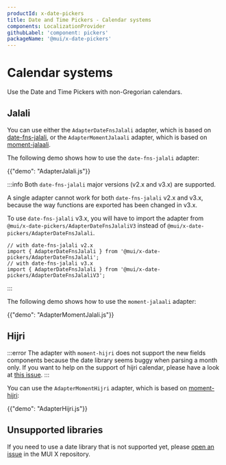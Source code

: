 ```yaml
---
productId: x-date-pickers
title: Date and Time Pickers - Calendar systems
components: LocalizationProvider
githubLabel: 'component: pickers'
packageName: '@mui/x-date-pickers'
---
```


# Calendar systems

<p class="description">Use the Date and Time Pickers with non-Gregorian calendars.</p>

## Jalali

You can use either the `AdapterDateFnsJalali` adapter, which is based on [date-fns-jalali](https://www.npmjs.com/package/date-fns-jalali),
or the `AdapterMomentJalaali` adapter, which is based on [moment-jalaali](https://www.npmjs.com/package/moment-jalaali).

The following demo shows how to use the `date-fns-jalali` adapter:

{{"demo": "AdapterJalali.js"}}

:::info
Both `date-fns-jalali` major versions (v2.x and v3.x) are supported.

A single adapter cannot work for both `date-fns-jalali` v2.x and v3.x, because the way functions are exported has been changed in v3.x.

To use `date-fns-jalali` v3.x, you will have to import the adapter from `@mui/x-date-pickers/AdapterDateFnsJalaliV3` instead of `@mui/x-date-pickers/AdapterDateFnsJalali`.

```tsx
// with date-fns-jalali v2.x
import { AdapterDateFnsJalali } from '@mui/x-date-pickers/AdapterDateFnsJalali';
// with date-fns-jalali v3.x
import { AdapterDateFnsJalali } from '@mui/x-date-pickers/AdapterDateFnsJalaliV3';
```

:::

The following demo shows how to use the `moment-jalaali` adapter:

{{"demo": "AdapterMomentJalali.js"}}

## Hijri

:::error
The adapter with `moment-hijri` does not support the new fields components because the date library seems buggy when parsing a month only.
If you want to help on the support of hijri calendar, please have a look at [this issue](https://github.com/xsoh/moment-hijri/issues/83).
:::

You can use the `AdapterMomentHijri` adapter, which is based on [moment-hijri](https://www.npmjs.com/package/moment-hijri):

{{"demo": "AdapterHijri.js"}}

## Unsupported libraries

If you need to use a date library that is not supported yet, please [open an issue](https://github.com/mui/mui-x/issues/new/choose) in the MUI X repository.
